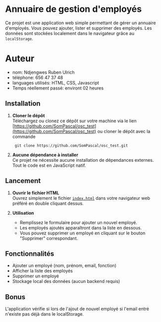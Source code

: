 # Annuaire de gestion d'employés

Ce projet est une application web simple permettant de gérer un annuaire d'employés. Vous pouvez ajouter, lister et supprimer des employés. Les données sont stockées localement dans le navigateur grâce au `localStorage`.

# Auteur
- nom: Ndjengwes Ruben Ulrich
- téléphone: 656 47 37 48
- languages utilisés: HTML, CSS, Javascript
- Temps réellement passé: environt 02 heures

## Installation

1. **Cloner le dépôt**  
   Téléchargez ou clonez ce dépôt sur votre machine via le lien [https://github.com/SomPascal/osc_test](https://github.com/SomPascal/osc_test) ou cloner le dépôt avec la commande

   ```shell
    git clone https://github.com/SomPascal/osc_test.git
   ```

2. **Aucune dépendance à installer**  
   Ce projet ne nécessite aucune installation de dépendances externes. Tout le code est en JavaScript natif.

## Lancement

1. **Ouvrir le fichier HTML**  
   Ouvrez simplement le fichier [`index.html`](index.html) dans votre navigateur web préféré en double cliquant dessus.

2. **Utilisation**  
   - Remplissez le formulaire pour ajouter un nouvel employé.
   - Les employés ajoutés apparaîtront dans la liste en dessous.
   - Vous pouvez supprimer un employé en cliquant sur le bouton "Supprimer" correspondant.

## Fonctionnalités

- Ajouter un employé (nom, prénom, email, fonction)
- Afficher la liste des employés
- Supprimer un employé
- Stockage local des données (aucun backend requis)

## Bonus
L'application vérifie si lors de l'ajout de nouvel employé si l'email entré n'existe pas déjà dans le localStorage.